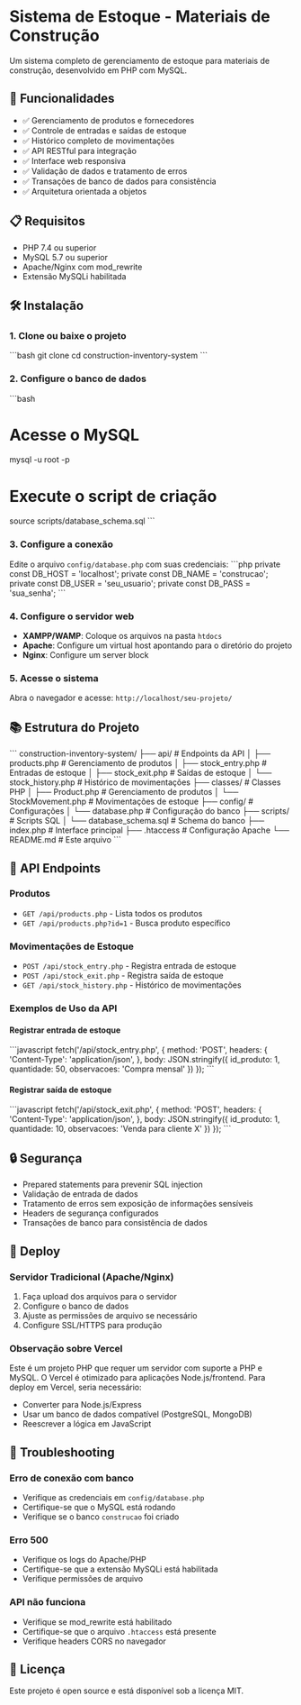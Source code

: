 # Sistema de Estoque - Materiais de Construção

Um sistema completo de gerenciamento de estoque para materiais de construção, desenvolvido em PHP com MySQL.

## 🚀 Funcionalidades

- ✅ Gerenciamento de produtos e fornecedores
- ✅ Controle de entradas e saídas de estoque
- ✅ Histórico completo de movimentações
- ✅ API RESTful para integração
- ✅ Interface web responsiva
- ✅ Validação de dados e tratamento de erros
- ✅ Transações de banco de dados para consistência
- ✅ Arquitetura orientada a objetos

## 📋 Requisitos

- PHP 7.4 ou superior
- MySQL 5.7 ou superior
- Apache/Nginx com mod_rewrite
- Extensão MySQLi habilitada

## 🛠️ Instalação

### 1. Clone ou baixe o projeto
\`\`\`bash
git clone <repository-url>
cd construction-inventory-system
\`\`\`

### 2. Configure o banco de dados
\`\`\`bash
# Acesse o MySQL
mysql -u root -p

# Execute o script de criação
source scripts/database_schema.sql
\`\`\`

### 3. Configure a conexão
Edite o arquivo `config/database.php` com suas credenciais:
\`\`\`php
private const DB_HOST = 'localhost';
private const DB_NAME = 'construcao';
private const DB_USER = 'seu_usuario';
private const DB_PASS = 'sua_senha';
\`\`\`

### 4. Configure o servidor web
- **XAMPP/WAMP**: Coloque os arquivos na pasta `htdocs`
- **Apache**: Configure um virtual host apontando para o diretório do projeto
- **Nginx**: Configure um server block

### 5. Acesse o sistema
Abra o navegador e acesse: `http://localhost/seu-projeto/`

## 📚 Estrutura do Projeto

\`\`\`
construction-inventory-system/
├── api/                    # Endpoints da API
│   ├── products.php       # Gerenciamento de produtos
│   ├── stock_entry.php    # Entradas de estoque
│   ├── stock_exit.php     # Saídas de estoque
│   └── stock_history.php  # Histórico de movimentações
├── classes/               # Classes PHP
│   ├── Product.php        # Gerenciamento de produtos
│   └── StockMovement.php  # Movimentações de estoque
├── config/                # Configurações
│   └── database.php       # Configuração do banco
├── scripts/               # Scripts SQL
│   └── database_schema.sql # Schema do banco
├── index.php              # Interface principal
├── .htaccess             # Configuração Apache
└── README.md             # Este arquivo
\`\`\`

## 🔌 API Endpoints

### Produtos
- `GET /api/products.php` - Lista todos os produtos
- `GET /api/products.php?id=1` - Busca produto específico

### Movimentações de Estoque
- `POST /api/stock_entry.php` - Registra entrada de estoque
- `POST /api/stock_exit.php` - Registra saída de estoque
- `GET /api/stock_history.php` - Histórico de movimentações

### Exemplos de Uso da API

#### Registrar entrada de estoque
\`\`\`javascript
fetch('/api/stock_entry.php', {
    method: 'POST',
    headers: {
        'Content-Type': 'application/json',
    },
    body: JSON.stringify({
        id_produto: 1,
        quantidade: 50,
        observacoes: 'Compra mensal'
    })
});
\`\`\`

#### Registrar saída de estoque
\`\`\`javascript
fetch('/api/stock_exit.php', {
    method: 'POST',
    headers: {
        'Content-Type': 'application/json',
    },
    body: JSON.stringify({
        id_produto: 1,
        quantidade: 10,
        observacoes: 'Venda para cliente X'
    })
});
\`\`\`

## 🔒 Segurança

- Prepared statements para prevenir SQL injection
- Validação de entrada de dados
- Tratamento de erros sem exposição de informações sensíveis
- Headers de segurança configurados
- Transações de banco para consistência de dados

## 🚀 Deploy

### Servidor Tradicional (Apache/Nginx)
1. Faça upload dos arquivos para o servidor
2. Configure o banco de dados
3. Ajuste as permissões de arquivo se necessário
4. Configure SSL/HTTPS para produção

### Observação sobre Vercel
Este é um projeto PHP que requer um servidor com suporte a PHP e MySQL. O Vercel é otimizado para aplicações Node.js/frontend. Para deploy em Vercel, seria necessário:
- Converter para Node.js/Express
- Usar um banco de dados compatível (PostgreSQL, MongoDB)
- Reescrever a lógica em JavaScript

## 🐛 Troubleshooting

### Erro de conexão com banco
- Verifique as credenciais em `config/database.php`
- Certifique-se que o MySQL está rodando
- Verifique se o banco `construcao` foi criado

### Erro 500
- Verifique os logs do Apache/PHP
- Certifique-se que a extensão MySQLi está habilitada
- Verifique permissões de arquivo

### API não funciona
- Verifique se mod_rewrite está habilitado
- Certifique-se que o arquivo `.htaccess` está presente
- Verifique headers CORS no navegador

## 📝 Licença

Este projeto é open source e está disponível sob a licença MIT.

